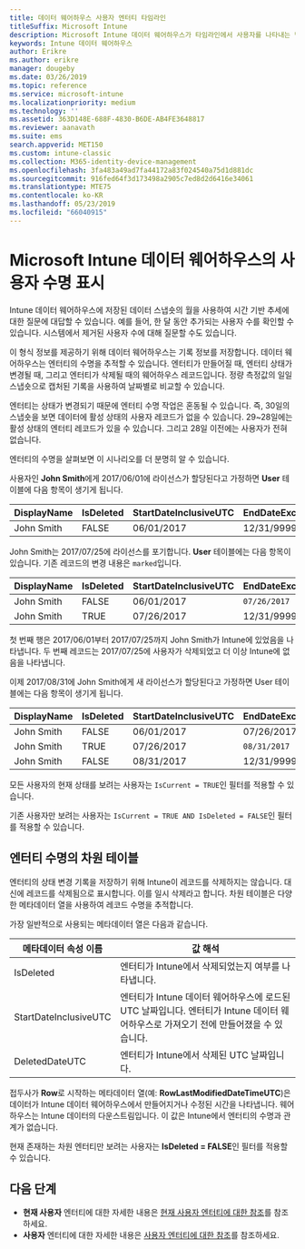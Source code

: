 ```yaml
---
title: 데이터 웨어하우스 사용자 엔터티 타임라인
titleSuffix: Microsoft Intune
description: Microsoft Intune 데이터 웨어하우스가 타임라인에서 사용자를 나타내는 방법을 알아봅니다.
keywords: Intune 데이터 웨어하우스
author: Erikre
ms.author: erikre
manager: dougeby
ms.date: 03/26/2019
ms.topic: reference
ms.service: microsoft-intune
ms.localizationpriority: medium
ms.technology: ''
ms.assetid: 363D148E-688F-4830-B6DE-AB4FE3648817
ms.reviewer: aanavath
ms.suite: ems
search.appverid: MET150
ms.custom: intune-classic
ms.collection: M365-identity-device-management
ms.openlocfilehash: 3fa483a49ad7fa44172a83f024540a75d1d881dc
ms.sourcegitcommit: 916fed64f3d173498a2905c7ed8d2d6416e34061
ms.translationtype: MTE75
ms.contentlocale: ko-KR
ms.lasthandoff: 05/23/2019
ms.locfileid: "66040915"
---
```

# <a name="user-lifetime-representation-in-the-microsoft-intune-data-warehouse"></a>Microsoft Intune 데이터 웨어하우스의 사용자 수명 표시

Intune 데이터 웨어하우스에 저장된 데이터 스냅숏의 월을 사용하여 시간 기반 추세에 대한 질문에 대답할 수 있습니다. 예를 들어, 한 달 동안 추가되는 사용자 수를 확인할 수 있습니다. 시스템에서 제거된 사용자 수에 대해 질문할 수도 있습니다.

이 형식 정보를 제공하기 위해 데이터 웨어하우스는 기록 정보를 저장합니다. 데이터 웨어하우스는 엔터티의 수명을 추적할 수 있습니다. 엔터티가 만들어질 때, 엔터티 상태가 변경될 때, 그리고 엔터티가 삭제될 때의 웨어하우스 레코드입니다. 정량 측정값의 일일 스냅숏으로 캡처된 기록을 사용하여 날짜별로 비교할 수 있습니다.

엔터티는 상태가 변경되기 때문에 엔터티 수명 작업은 혼동될 수 있습니다. 즉, 30일의 스냅숏을 보면 데이터에 활성 상태의 사용자 레코드가 없을 수 있습니다. 29~28일에는 활성 상태의 엔터티 레코드가 있을 수 있습니다. 그리고 28일 이전에는 사용자가 전혀 없습니다.

엔터티의 수명을 살펴보면 이 시나리오를 더 분명히 알 수 있습니다.

사용자인 **John Smith**에게 2017/06/01에 라이선스가 할당된다고 가정하면 **User** 테이블에 다음 항목이 생기게 됩니다. 
 
| DisplayName | IsDeleted | StartDateInclusiveUTC | EndDateExclusiveUTC | IsCurrent 
| -- | -- | -- | -- | -- |
| John Smith | FALSE | 06/01/2017 | 12/31/9999 | TRUE
 
John Smith는 2017/07/25에 라이선스를 포기합니다. **User** 테이블에는 다음 항목이 있습니다. 기존 레코드의 변경 내용은 `marked`입니다. 

| DisplayName | IsDeleted | StartDateInclusiveUTC | EndDateExclusiveUTC | IsCurrent 
| -- | -- | -- | -- | -- |
| John Smith | FALSE | 06/01/2017 | `07/26/2017` | `FALSE` 
| John Smith | TRUE | 07/26/2017 | 12/31/9999 | TRUE 

첫 번째 행은 2017/06/01부터 2017/07/25까지 John Smith가 Intune에 있었음을 나타냅니다. 두 번째 레코드는 2017/07/25에 사용자가 삭제되었고 더 이상 Intune에 없음을 나타냅니다.

이제 2017/08/31에 John Smith에게 새 라이선스가 할당된다고 가정하면 User 테이블에는 다음 항목이 생기게 됩니다.
 
| DisplayName | IsDeleted | StartDateInclusiveUTC | EndDateExclusiveUTC | IsCurrent 
| -- | -- | -- | -- | -- |
| John Smith | FALSE | 06/01/2017 | 07/26/2017 | FALSE 
| John Smith | TRUE | 07/26/2017 | `08/31/2017` | `FALSE` 
| John Smith | FALSE | 08/31/2017 | 12/31/9999 | TRUE 
 
모든 사용자의 현재 상태를 보려는 사용자는 `IsCurrent = TRUE`인 필터를 적용할 수 있습니다. 
 
기존 사용자만 보려는 사용자는 `IsCurrent = TRUE AND IsDeleted = FALSE`인 필터를 적용할 수 있습니다.

## <a name="dimension-tables-in-the-entity-lifetime"></a>엔터티 수명의 차원 테이블

엔터티의 상태 변경 기록을 저장하기 위해 Intune이 레코드를 삭제하지는 않습니다. 대신에 레코드를 삭제됨으로 표시합니다. 이를 일시 삭제라고 합니다. 차원 테이블은 다양한 메타데이터 열을 사용하여 레코드 수명을 추적합니다. 

가장 일반적으로 사용되는 메타데이터 열은 다음과 같습니다. 

| 메타데이터 속성 이름  | 값 해석 |
|--|--|
| IsDeleted | 엔터티가 Intune에서 삭제되었는지 여부를 나타냅니다. |
| StartDateInclusiveUTC  | 엔터티가 Intune 데이터 웨어하우스에 로드된 UTC 날짜입니다. 엔터티가 Intune 데이터 웨어하우스로 가져오기 전에 만들어졌을 수 있습니다. |
| DeletedDateUTC  | 엔터티가 Intune에서 삭제된 UTC 날짜입니다. |  

접두사가 **Row**로 시작하는 메타데이터 열(예: **RowLastModifiedDateTimeUTC**)은 데이터가 Intune 데이터 웨어하우스에서 만들어지거나 수정된 시간을 나타냅니다. 웨어하우스는 Intune 데이터의 다운스트림입니다. 이 값은 Intune에서 엔터티의 수명과 관계가 없습니다.  
 
현재 존재하는 차원 엔터티만 보려는 사용자는 **IsDeleted = FALSE**인 필터를 적용할 수 있습니다.

## <a name="next-steps"></a>다음 단계

 - **현재 사용자** 엔터티에 대한 자세한 내용은 [현재 사용자 엔터티에 대한 참조](reports-ref-current-user.md)를 참조하세요.
 - **사용자** 엔터티에 대한 자세한 내용은 [사용자 엔터티에 대한 참조](reports-ref-user.md)를 참조하세요.
